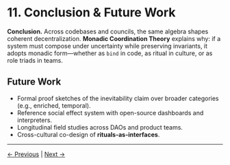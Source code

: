 # 11. Conclusion & Future Work

**Conclusion.** Across codebases and councils, the same algebra shapes coherent decentralization. **Monadic Coordination Theory** explains why: if a system must compose under uncertainty while preserving invariants, it adopts monadic form—whether as `bind` in code, as ritual in culture, or as role triads in teams.

## Future Work
- Formal proof sketches of the inevitability claim over broader categories (e.g., enriched, temporal).  
- Reference social effect system with open-source dashboards and interpreters.  
- Longitudinal field studies across DAOs and product teams.  
- Cross-cultural co-design of **rituals-as-interfaces**.

---

[← Previous](10-ethics-legal.md) | [Next →](references.md)
